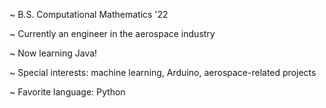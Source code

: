 ~ B.S. Computational Mathematics '22

~ Currently an engineer in the aerospace industry

~ Now learning Java!

~ Special interests: machine learning, Arduino, aerospace-related projects

~ Favorite language: Python

